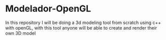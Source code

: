 # Modelador-OpenGL
In this repository I will be doing a 3d modeling tool from scratch using c++ with openGL, with this tool anyone will be able to create and render their own 3D model
